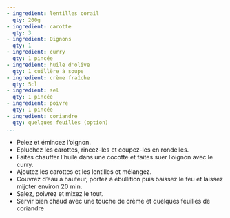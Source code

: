 ```yaml
---
- ingredient: lentilles corail
  qty: 200g
- ingredient: carotte
  qty: 3
- ingredient: Oignons
  qty: 1
- ingredient: curry
  qty: 1 pincée
- ingredient: huile d'olive
  qty: 1 cuillère à soupe
- ingredient: crème fraîche
  qty: 5cl
- ingredient: sel
  qty: 1 pincée
- ingredient: poivre
  qty: 1 pincée
- ingredient: coriandre
  qty: quelques feuilles (option)
...
```

* Pelez et émincez l’oignon.
* Épluchez les carottes, rincez-les et coupez-les en rondelles.
* Faites chauffer l’huile dans une cocotte et faites suer l’oignon avec le curry. 
* Ajoutez les carottes et les lentilles et mélangez. 
* Couvrez d’eau à hauteur, portez à ébullition puis baissez le feu et laissez mijoter environ 20 min.
* Salez, poivrez et mixez le tout. 
* Servir bien chaud avec une touche de crème et quelques feuilles de coriandre